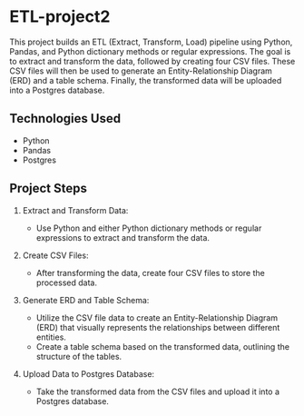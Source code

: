 # ETL-project2

This project builds an ETL (Extract, Transform, Load) pipeline using Python, Pandas, and Python dictionary methods or regular expressions. The goal is to extract and transform the data, followed by creating four CSV files. These CSV files will then be used to generate an Entity-Relationship Diagram (ERD) and a table schema. Finally, the transformed data will be uploaded into a Postgres database.

## Technologies Used
- Python
- Pandas
- Postgres

## Project Steps

1. Extract and Transform Data:
   - Use Python and either Python dictionary methods or regular expressions to extract and transform the data.

2. Create CSV Files:
   - After transforming the data, create four CSV files to store the processed data.

3. Generate ERD and Table Schema:
   - Utilize the CSV file data to create an Entity-Relationship Diagram (ERD) that visually represents the relationships between different entities.
   - Create a table schema based on the transformed data, outlining the structure of the tables.

4. Upload Data to Postgres Database:
   - Take the transformed data from the CSV files and upload it into a Postgres database.

